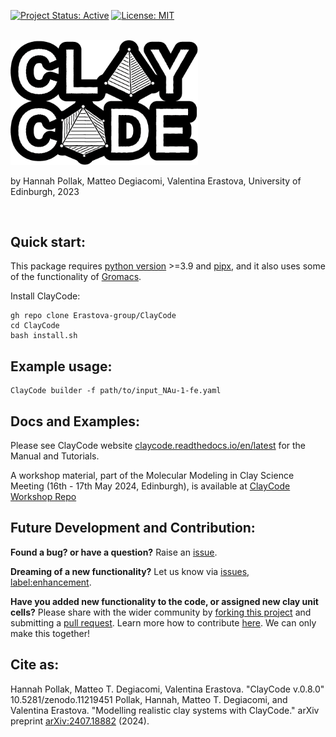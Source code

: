 
[![Project Status: Active](https://www.repostatus.org/badges/latest/active.svg)](https://www.repostatus.org/#active)
[![License: MIT](https://img.shields.io/badge/License-MIT-yellow.svg)](https://opensource.org/licenses/MIT)

</br>
<img src="https://raw.githubusercontent.com/Erastova-group/ClayCode/main/docs/assets/Logo.png" width="300" >

by Hannah Pollak, Matteo Degiacomi, Valentina Erastova, University of Edinburgh, 2023

</br>

## Quick start:

This package requires [python version](https://docs.python.org/3/using/index.html) >=3.9 and [pipx](https://pypa.github.io/pipx/installation/), and it also uses some of the functionality of [Gromacs](https://manual.gromacs.org/current/install-guide/index.html).

Install ClayCode:

```shell
gh repo clone Erastova-group/ClayCode
cd ClayCode
bash install.sh
````

## Example usage:

```shell
ClayCode builder -f path/to/input_NAu-1-fe.yaml
```

## Docs and Examples:

Please see ClayCode website [claycode.readthedocs.io/en/latest](https://erastova-group.github.io/ClayCode) for the Manual and Tutorials.

A workshop material, part of the Molecular Modeling in Clay Science Meeting (16th - 17th May 2024, Edinburgh), is available at [ClayCode Workshop Repo](https://github.com/Erastova-group/ClayCode-workshop)


## Future Development and Contribution:

**Found a bug? or have a question?** Raise an [issue](https://github.com/Erastova-group/ClayCode/issues).

**Dreaming of a new functionality?** Let us know via [issues, label:enhancement](https://github.com/Erastova-group/ClayCode/labels/enhancement).

**Have you added new functionality to the code, or assigned new clay unit cells?** Please share with the wider community by [forking this project](https://github.com/Erastova-group/ClayCode/fork) and submitting a [pull request](https://github.com/Erastova-group/ClayCode/pulls). Learn more how to contribute [here](https://docs.github.com/en/get-started/quickstart/contributing-to-projects). We can only make this together! 


## Cite as:
Hannah Pollak, Matteo T. Degiacomi, Valentina Erastova. "ClayCode v.0.8.0" 10.5281/zenodo.11219451
Pollak, Hannah, Matteo T. Degiacomi, and Valentina Erastova. "Modelling realistic clay systems with ClayCode." arXiv preprint [arXiv:2407.18882](https://arxiv.org/abs/2407.18882) (2024). 
